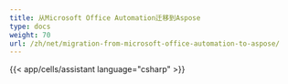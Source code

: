 ```yaml
---
title: 从Microsoft Office Automation迁移到Aspose
type: docs
weight: 70
url: /zh/net/migration-from-microsoft-office-automation-to-aspose/
---
```



{{< app/cells/assistant language="csharp" >}}
